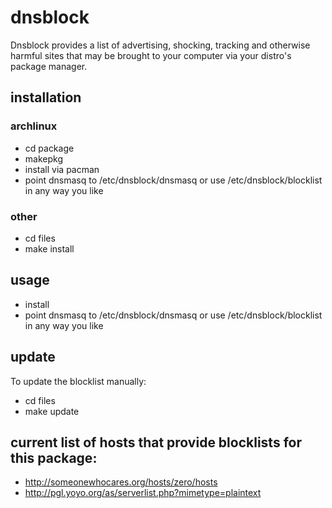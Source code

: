 # dnsblock

Dnsblock provides a list of advertising, shocking, tracking and otherwise harmful sites that may be brought to your computer via your distro's package manager.

## installation

### archlinux

* cd package
* makepkg
* install via pacman
* point dnsmasq to /etc/dnsblock/dnsmasq or use /etc/dnsblock/blocklist in any way you like

### other

* cd files
* make install

## usage

* install
* point dnsmasq to /etc/dnsblock/dnsmasq or use /etc/dnsblock/blocklist in any way you like

## update

To update the blocklist manually:
* cd files
* make update

## current list of hosts that provide blocklists for this package:

* http://someonewhocares.org/hosts/zero/hosts
* http://pgl.yoyo.org/as/serverlist.php?mimetype=plaintext


